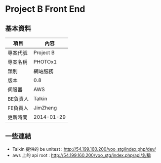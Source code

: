 ﻿# Project B Front End 

## 基本資料

項目		| 內容
-----------	| ----
專案代號	| Project B
專案名稱 	| PHOTOx1
類別 		| 網站服務
版本 		| 0.8
伺服器 		| AWS
BE負責人	| Talkin
FE負責人	| JimZheng
更新時間	| 2014-01-29

## 一些連結

* Talkin 提供的 be unitest : <http://54.199.160.200/voo_stg/index.php/dev/>
* aws 上的 api root : <http://54.199.160.200/voo_stg/index.php/api/名稱>